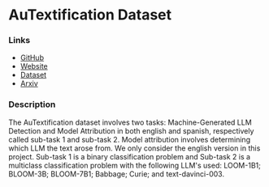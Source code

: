 # AuTextification Dataset

### Links
- [GitHub](https://github.com/autextification/AuTexTification-Overview/tree/main)
- [Website](https://sites.google.com/view/autextification/home)
- [Dataset](https://huggingface.co/datasets/symanto/autextification2023)
- [Arxiv](https://arxiv.org/abs/2309.11285)

### Description

The AuTextification dataset involves two tasks: Machine-Generated LLM Detection and Model Attribution
in both english and spanish, respectively called sub-task 1 and sub-task 2.
Model attribution involves determining which LLM the text arose from.
We only consider the english version in this project. Sub-task 1 is a binary classification
problem and Sub-task 2 is a multiclass classification problem with the following LLM's used: LOOM-1B1; BLOOM-3B; BLOOM-7B1;
Babbage; Curie; and text-davinci-003. 



